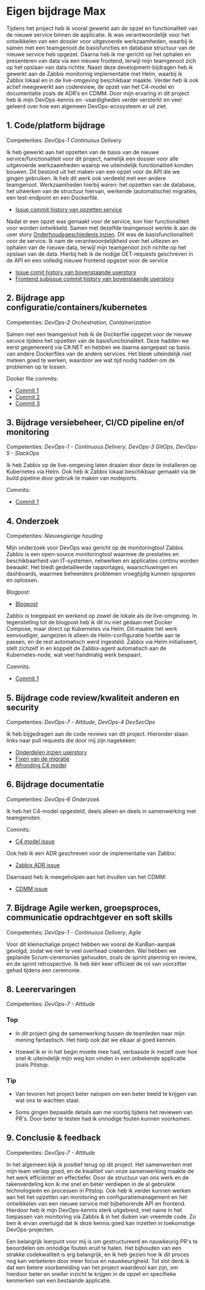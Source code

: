 # Eigen bijdrage Max

<!-- Als deliverable voor de individuele bijdrage in het beroepsproduct maak een eigen markdown bestand `<mijn-voornaam>.md` in je repo aan met tekst inclusief linkjes naar code en documentaties bestanden, pull requests, commit diffs. Maak hierin de volgende kopjes met een invulling.

Je schrapt verder deze tekst en vervangt alle andere template zaken, zodat alleen de kopjes over blijven. **NB: Aanwezigheid van template teksten na inleveren ziet de beoordelaar als een teken dat je documentatie nog niet af is, en hij/zij deze dus niet kan of hoeft te beoordelen**.

Je begin hier onder het hoofdkopje met een samenvatting van je bijdrage zoals je die hieronder uitwerkt. Best aan het einde schrijven. Zorg voor een soft landing van de beoordelaar, maar dat deze ook direct een beeld krijgt. Je hoeft geen heel verslag te schrijven. De kopjes kunnen dan wat korter met wat bullet lijst met links voor 2 tot 4 zaken en 1 of 2 inleidende zinnen erboven. Een iets uitgebreidere eind conclusie schrijf je onder het laatste kopje. -->

Tijdens het project heb ik vooral gewerkt aan de opzet en functionaliteit van de nieuwe service binnen de applicatie. Ik was verantwoordelijk voor het ontwikkelen van een dossier voor uitgevoerde werkzaamheden, waarbij ik samen met een teamgenoot de basisfuncties en database structuur van de nieuwe service heb opgezet. Daarna heb ik me gericht op het ophalen en presenteren van data via een nieuwe frontend, terwijl mijn teamgenoot zich op het opslaan van data richtte. Naast deze development-bijdragen heb ik gewerkt aan de Zabbix monitoring implementatie met Helm, waarbij ik Zabbix lokaal en in de live-omgeving beschikbaar maakte. Verder heb ik ook actief meegewerkt aan codereview, de opzet van het C4-model en documentatie zoals de ADR’s en CDMM. Door mijn ervaring in dit project heb ik mijn DevOps-kennis en -vaardigheden verder versterkt en veel geleerd over hoe een algemeen DevOps-ecosysteem er uit ziet.

## 1. Code/platform bijdrage

Competenties: *DevOps-1 Continuous Delivery*

<!-- Beschrijf hier kort je bijdrage vanuit je rol, developer (Dev) of infrastructure specialist (Ops). Als Developer beschrijf en geef je links van minimaal 2 en maximaal 4 grootste bijdrages qua code functionaliteiten of non-functionele requirements. Idealiter werk je TDD (dus ook commit van tests en bijbehorende code tegelijk), maar je kunt ook linken naar geschreven automatische tests (unit tests, acceptance tests (BDD), integratie tests, end to end tests, performance/load tests, etc.). Als Opser geef je je minimaal 2 maximaal 4 belangrijkste bijdragen aan het opzetten van het Kubernetes platform, achterliggende netwerk infrastructuur of configuration management (MT) buiten Kubernetes (en punt 2). -->

Ik heb gewerkt aan het opzetten van de basis van de nieuwe service/functionaliteit voor dit project, namelijk een dossier voor alle uitgevoerde werkzaamheden waarop we uiteindelijk functionaliteit konden bouwen. Dit bestond uit het maken van een opzet voor de API die we gingen gebruiken. Ik heb dit werk ook verdeeld met een andere teamgenoot. Werkzaamheden hierbij waren: het opzetten van de database, het uitwerken van de structuur hiervan, werkende (automatische) migraties, een test-endpoint en een Dockerfile.

- [Issue commit history van opzetten service](https://github.com/hanaim-devops/devops-bp-pitstop-uitbreiding-team-monaco/issues/17)

Nadat er een opzet was gemaakt voor de service, kon hier functionaliteit voor worden ontwikkeld. Samen met dezelfde teamgenoot werkte ik aan de user story [Onderhoudsgeschiedenis inzien](https://github.com/hanaim-devops/devops-bp-pitstop-uitbreiding-team-monaco/issues/1). Dit was de basisfunctionaliteit voor de service. Ik nam de verantwoordelijkheid over het uitlezen en ophalen van de nieuwe data, terwijl mijn teamgenoot zich richtte op het opslaan van de data. Hierbij heb ik de nodige GET-requests geschreven in de API en een volledig nieuwe frontend opgezet voor de service

- [Issue comit history van bovenstaande userstory](https://github.com/hanaim-devops/devops-bp-pitstop-uitbreiding-team-monaco/issues/1)
- [Frontend subissue commit history van bovenstaande userstory](https://github.com/hanaim-devops/devops-bp-pitstop-uitbreiding-team-monaco/issues/26)

## 2. Bijdrage app configuratie/containers/kubernetes

Competenties: *DevOps-2 Orchestration, Containerization*

<!-- Beschrijf en geef hier links naar je minimaal 2 en maximaal 4 grootste bijdragen qua configuratie, of bijdrage qua 12factor app of container Dockerfiles en/of .yml bestanden of vergelijkbare config (rondom containerization en orchestration). -->

Samen met een teamgenoot heb ik de Dockerfile opgezet voor de nieuwe service tijdens het opzetten van de basisfunctionaliteit. Deze hadden we eerst gegenereerd via C#.NET en hebben we daarna aangepast op basis van andere Dockerfiles van de andere services. Het bleek uiteindelijk niet meteen goed te werken, waardoor we wat tijd nodig hadden om de problemen op te lossen.

Docker file commits:

- [Commit 1](https://github.com/hanaim-devops/devops-bp-pitstop-uitbreiding-team-monaco/commit/bb2c7455e3652f568eb2bdd300e2c7da6a4a9d66)
- [Commit 2](https://github.com/hanaim-devops/devops-bp-pitstop-uitbreiding-team-monaco/commit/f1736e0ebf486e80da22f0044d9b506c196c82e8#diff-f83ad18670b54818e524b4badec59460d3621e6ef0c93ddaeecc114650bc8fec)
- [Commit 3](https://github.com/hanaim-devops/devops-bp-pitstop-uitbreiding-team-monaco/commit/ab785c7a5c830dcf18b6fddbad19e6bb195836e3)

## 3. Bijdrage versiebeheer, CI/CD pipeline en/of monitoring

Competenties: *DevOps-1 - Continuous Delivery*, *DevOps-3 GitOps*, *DevOps-5 - SlackOps*

<!-- Beschrijf hier en geef links naar je bijdragen aan het opzetten en verder automatiseren van delivery pipeline, GitOps toepassing en/of het opzetten van monitoring, toevoegen van metrics en custom metrics en rapportages.

NB Het gebruik van *versiebeheer* ((e.g. git)) hoort bij je standaardtaken en deze hoef je onder dit punt NIET te beschrijven, het gaat hier vooral om documenteren van processtandaarden, zoals toepassen van een pull model. -->

Ik heb Zabbix op de live-omgeving laten draaien door deze te installeren op Kubernetes via Helm. Ook heb ik Zabbix lokaal beschikbaar gemaakt via de build pipeline door gebruik te maken van nodeports.

Commits:

- [Commit 1](https://github.com/hanaim-devops/devops-bp-pitstop-uitbreiding-team-monaco/pull/60/commits/95a3fe3bc137dfbcff0cd8f5f38cdae375774690)

## 4. Onderzoek

Competenties: *Nieuwsgierige houding*

<!-- Beschrijf hier voor het Course BP kort je onderzochte technologie met een link naar je blog post, of het toepassen ervan gelukt is en hoe, of waarom niet. Beschrijf evt. kort extra leerervaringen met andere technologieen of verdieping sinds het blog.

Tijdens het grote project beschrijf je hier onderzoek naar het domein en nieuwe onderzochte/gebruikte DevOps technologieën. Wellicht heb je nogmaals de voor blog onderzochte technologie kunnen toepassen in een andere context. Verder heb je nu een complex domein waar je in moet verdiepen en uitvragen bij de opdrachtgever. Link bijvoorbeeld naar repo's met POC's of, domein modellen of beschrijf andere onderwerpen en link naar gebruikte bronnen.

Als de tijdens course onderzochte technologie wel toepasbaar is kun je dit uiteraard onder dit punt noemen. Of wellicht was door een teamgenoot onderzochte technologie relevant, waar jij je nu verder in verdiept hebt en mee gewerkt hebt, dus hier kunt beschrijven. Tot slot kun je hier ook juist een korte uitleg geef over WAAROM  jouw eerder onderzochte technologie dan precies niet relevant of inpasbaar was. Dit is voor een naieve buitenstaander niet altijd meteen duidelijk, maar kan ook heel interessant zijn. Bijvoorbeeld dat [gebruik van Ansible in combi met Kubernetes](https://www.ansible.com/blog/how-useful-is-ansible-in-a-cloud-native-kubernetes-environment) niet handig blijkt. Ook als je geen uitgebreid onderzoek hebt gedaan of ADR hebt waar je naar kunt linken, dan kun je onder dit kopje wel alsnog kort conceptuele kennis duidelijk maken. -->

Mijn onderzoek voor DevOps was gericht op de monitoringtool Zabbix. Zabbix is een open-source monitoringtool waarmee de prestaties en beschikbaarheid van IT-systemen, netwerken en applicaties continu worden bewaakt. Het biedt gedetailleerde rapportages, waarschuwingen en dashboards, waarmee beheerders problemen vroegtijdig kunnen opsporen en oplossen.

Blogpost:

- [Blogpost](https://github.com/hanaim-devops/devops-blog-mwoaksx/blob/main/src/dev-blog-zabbix/README.md)

Zabbix is toegepast en werkend op zowel de lokale als de live-omgeving. In tegenstelling tot de blogpost heb ik dit nu niet gedaan met Docker Compose, maar direct op Kubernetes via Helm. Dit maakte het werk eenvoudiger, aangezien ik alleen de Helm-configuratie hoefde aan te passen, en de rest automatisch werd ingesteld. Zabbix via Helm initialiseert, stelt zichzelf in en koppelt de Zabbix-agent automatisch aan de Kubernetes-node, wat veel handmatig werk bespaart.

Commits:

- [Commit 1](https://github.com/hanaim-devops/devops-bp-pitstop-uitbreiding-team-monaco/issues/39)

## 5. Bijdrage code review/kwaliteit anderen en security

Competenties: *DevOps-7 - Attitude*, *DevOps-4 DevSecOps*

<!-- Beschrijf hier en geef links naar de minimaal 2 en maximaal 4 grootste *review acties* die je gedaan hebt, bijvoorbeeld pull requests incl. opmerkingen. Het interessantst zijn natuurlijk gevallen waar code niet optimaal was. Zorg dat je minstens een aantal reviews hebt waar in gitlab voor een externe de kwestie ook duidelijk is, in plaats van dat je dit altijd mondeling binnen het team oplost. -->

Ik heb bijgedragen aan de code reviews van dit project. Hieronder staan links naar pull requests die door mij zijn nagekeken:

- [Onderdelen inzien userstory](https://github.com/hanaim-devops/devops-bp-pitstop-uitbreiding-team-monaco/pull/53)
- [Fixen van de migratie](https://github.com/hanaim-devops/devops-bp-pitstop-uitbreiding-team-monaco/pull/64)
- [Afronding C4 model](https://github.com/hanaim-devops/devops-bp-pitstop-uitbreiding-team-monaco/pull/55)

## 6. Bijdrage documentatie

Competenties: *DevOps-6 Onderzoek*

<!-- Zet hier een links naar en geef beschrijving van je C4 diagram of diagrammen, README of andere markdown bestanden, ADR's of andere documentatie. Bij andere markdown bestanden of doumentatie kun je denken aan eigen proces documentatie, zoals code standaarden, commit- of branchingconventies. Tot slot ook user stories en acceptatiecriteria (hopelijk verwerkt in gitlab issues en vertaalt naar `.feature` files) en evt. noemen en verwijzen naar handmatige test scripts/documenten. -->

Ik heb het C4-model opgesteld, deels alleen en deels in samenwerking met teamgenoten.

Commits:

- [C4 model issue](https://github.com/hanaim-devops/devops-bp-pitstop-uitbreiding-team-monaco/issues/40)

Ook heb ik een ADR geschreven voor de implementatie van Zabbix:

- [Zabbix ADR issue](https://github.com/hanaim-devops/devops-bp-pitstop-uitbreiding-team-monaco/issues/73)

Daarnaast heb ik meegeholpen aan het invullen van het CDMM:

- [CDMM issue](https://github.com/hanaim-devops/devops-bp-pitstop-uitbreiding-team-monaco/issues/35)

## 7. Bijdrage Agile werken, groepsproces, communicatie opdrachtgever en soft skills

Competenties: *DevOps-1 - Continuous Delivery*, *Agile*

<!-- Beschrijf hier minimaal 2 en maximaal 4 situaties van je inbreng en rol tijdens Scrum ceremonies. Beschrijf ook feedback of interventies tijdens Scrum meetings, zoals sprint planning of retrospective die je aan groespgenoten hebt gegeven.

Beschrijf tijdens het project onder dit kopje ook evt. verdere activiteiten rondom communicatie met de opdrachtgever of domein experts, of andere meer 'professional skills' of 'soft skilss' achtige zaken. -->

Voor dit kleinschalige project hebben we vooral de KanBan-aanpak gevolgd, zodat we niet te veel overhead creëerden. Wel hebben we geplande Scrum-ceremonies gehouden, zoals de sprint planning en review, en de sprint retrospective. Ik heb één keer officieel de rol van voorzitter gehad tijdens een ceremonie.

## 8. Leerervaringen

Competenties: *DevOps-7 - Attitude*

<!-- Geef tot slot hier voor jezelf minimaal 2 en maximaal **4 tops** en 2 dito (2 tot 4) **tips** á la professional skills die je kunt meenemen in je verdere loopbaan. Beschrijf ook de voor jezelf er het meest uitspringende hulp of feedback van groepsgenoten die je (tot dusver) hebt gehad tijdens het project. -->

### Top

- In dit project ging de samenwerking tussen de teamleden naar mijn mening fantastisch. Het hielp ook dat we elkaar al goed kennen.

- Hoewel ik er in het begin moeite mee had, verbaasde ik mezelf over hoe snel ik uiteindelijk mijn weg kon vinden in een onbekende applicatie zoals Pitstop.

### Tip

- Van tevoren het project beter nalopen om een beter beeld te krijgen van wat ons te wachten staat.

- Soms gingen bepaalde details aan me voorbij tijdens het reviewen van PR's. Door beter te testen had ik onnodige fouten kunnen voorkomen.


## 9. Conclusie & feedback

Competenties: *DevOps-7 - Attitude*

<!-- Schrijf een conclusie van al bovenstaande punten. En beschrijf dan ook wat algemener hoe je terugkijkt op het project. Geef wat constructieve feedback, tips aan docenten/beoordelaars e.d. En beschrijf wat je aan devops kennis, vaardigheden of andere zaken meeneemt naar je afstudeeropdracht of verdere loopbaan. -->

In het algemeen kijk ik positief terug op dit project. Het samenwerken met mijn team verliep goed, en de kwaliteit van onze samenwerking maakte de het werk efficiënter en effectiefer. Door de structuur van ons werk en de takenverdeling kon ik me snel en beter verdiepen in de al gebruikte technologieën en processen in Pitstop. Ook heb ik verder kunnen werken aan het het opzetten van monitoring en configuratiemanagement en het ontwikkelen van een nieuwe service met bijbehorende API en frontend. Hierdoor heb ik mijn DevOps-kennis sterk uitgebreid, met name in het toepassen van monitoring via Zabbix & in het duiken van vreemde code. Zo ben ik ervan overtuigd dat ik deze kennis goed kan inzetten in toekomstige DevOps-projecten.

Een belangrijk leerpunt voor mij is om gestructureerd en nauwkeurig PR's te beoordelen om onnodige fouten eruit te halen. Het bijhouden van een strakke codekwaliteit is erg belangrijk, en ik heb gezien hoe ik dit proces nog kan verbeteren door meer focus en nauwkeurigheid. Tot slot denk ik dat een betere voorbereiding van het project waardevol kan zijn, om hierdoor beter en sneller inzicht te krijgen in de opzet en specifieke kenmerken van een bestaande applicatie.